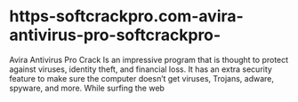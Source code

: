 # https-softcrackpro.com-avira-antivirus-pro-softcrackpro-
Avira Antivirus Pro Crack  Is an impressive program that is thought to protect against viruses, identity theft, and financial loss. It has an extra security feature to make sure the computer doesn’t get viruses, Trojans, adware, spyware, and more. While surfing the web
